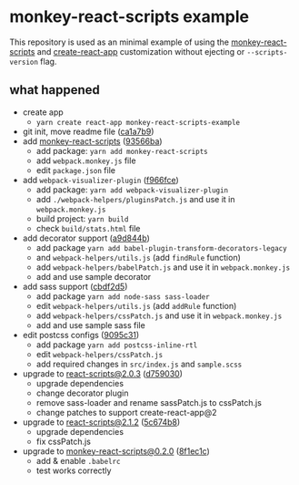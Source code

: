 # monkey-react-scripts example
This repository is used as an minimal example of using the [monkey-react-scripts] and [create-react-app] customization without ejecting or `--scripts-version` flag.

## what happened
- create app 
  - `yarn create react-app monkey-react-scripts-example`
- git init, move readme file ([ca1a7b9])
- add [monkey-react-scripts][] ([93566ba])
  - add package: `yarn add monkey-react-scripts`
  - add `webpack.monkey.js` file
  - edit `package.json` file
- add `webpack-visualizer-plugin` ([f966fce])
  - add package: `yarn add webpack-visualizer-plugin`
  - add `./webpack-helpers/pluginsPatch.js` and use it in `webpack.monkey.js` 
  - build project: `yarn build`
  - check `build/stats.html` file
- add decorator support ([a9d844b])
  - add package `yarn add babel-plugin-transform-decorators-legacy`
  - and `webpack-helpers/utils.js` (add `findRule` function)
  - add `webpack-helpers/babelPatch.js` and use it in `webpack.monkey.js`
  - add and use sample decorator
- add sass support ([cbdf2d5])
  - add package `yarn add node-sass sass-loader`
  - edit `webpack-helpers/utils.js` (add `addRule` function)
  - add `webpack-helpers/cssPatch.js` and use it in `webpack.monkey.js`
  - add and use sample sass file
- edit postcss configs ([9095c31])
  - add package `yarn add postcss-inline-rtl`
  - edit `webpack-helpers/cssPatch.js`
  - add required changes in `src/index.js` and `sample.scss`
- upgrade to react-scripts@2.0.3 ([d759030])
  - upgrade dependencies
  - change decorator plugin
  - remove sass-loader and rename sassPatch.js to cssPatch.js
  - change patches to support create-react-app@2 
- upgrade to react-scripts@2.1.2 ([5c674b8])
  - upgrade dependencies
  - fix cssPatch.js
- upgrade to monkey-react-scripts@0.2.0 ([8f1ec1c])
  - add & enable `.babelrc`
  - test works correctly

[monkey-react-scripts]: https://github.com/monkey-patches/monkey-react-scripts
[create-react-app]: https://github.com/facebookincubator/create-react-app

[9095c31]: https://github.com/monkey-patches/monkey-react-scripts-example/commit/9095c31572d5aded2cd9b66c2d356a3b73bcc8ed
[cbdf2d5]: https://github.com/monkey-patches/monkey-react-scripts-example/commit/cbdf2d5be89e30cef21408eb96704a33791aecb7
[a9d844b]: https://github.com/monkey-patches/monkey-react-scripts-example/commit/a9d844b8f38397ce317c7f6ddbfb67dd184de68c
[f966fce]: https://github.com/monkey-patches/monkey-react-scripts-example/commit/f966fce01c592f67bee451728bd7028f9f266c1e
[93566ba]: https://github.com/monkey-patches/monkey-react-scripts-example/commit/93566ba660e7d40b946d6c96fbbb74820e95b6f4
[ca1a7b9]: https://github.com/monkey-patches/monkey-react-scripts-example/commit/ca1a7b9b741a67a7891a9a3068c10ac666d750e6
[d759030]: https://github.com/monkey-patches/monkey-react-scripts-example/commit/d759030325ca2d638b1ea0dd44e51655b88d5022
[5c674b8]: https://github.com/monkey-patches/monkey-react-scripts-example/commit/5c674b8d0d05d3c749b67952e2d3c1fd51ce0285
[8f1ec1c]: https://github.com/monkey-patches/monkey-react-scripts-example/commit/8f1ec1c95de604f901cf788b8b5842fb22403a31

